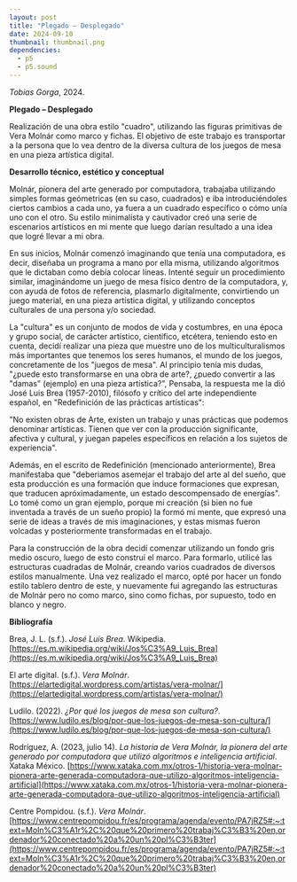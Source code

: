 ```yaml
---
layout: post
title: "Plegado – Desplegado"
date: 2024-09-10
thumbnail: thumbnail.png
dependencies:
  - p5
  - p5.sound
---
```


<div id="div-sketch">
  <script type="text/javascript" src="sketch.js"></script>
</div>

_Tobias Gorga_, 2024.

**Plegado – Desplegado**

Realización de una obra estilo "cuadro", utilizando las figuras primitivas de Vera Molnár como marco y fichas. El objetivo de este trabajo es transportar a la persona que lo vea dentro de la diversa cultura de los juegos de mesa en una pieza artística digital.

**Desarrollo técnico, estético y conceptual**

Molnár, pionera del arte generado por computadora, trabajaba utilizando simples formas geómetricas (en su caso, cuadrados) e iba introduciéndoles ciertos cambios a cada uno, ya fuera a un cuadrado específico o cómo unía uno con el otro. Su estilo minimalista y cautivador creó una serie de escenarios artísticos en mi mente que luego darían resultado a una idea que logré llevar a mi obra. 

En sus inicios, Molnár comenzó imaginando que tenía una computadora, es decir, diseñaba un programa a mano por ella misma, utilizando algoritmos que le dictaban como debía colocar líneas. Intenté seguir un procedimiento similar, imaginándome un juego de mesa físico dentro de la computadora, y, con ayuda de fotos de referencia, plasmarlo digitalmente, convirtiendo un juego material, en una pieza artística digital, y utilizando conceptos culturales de una persona y/o sociedad.

La "cultura" es un conjunto de modos de vida y costumbres, en una época y grupo social, de carácter artístico, científico, etcétera, teniendo esto en cuenta, decidí realizar una pieza que muestre uno de los multiculturalismos más importantes que tenemos los seres humanos, el mundo de los juegos, concretamente de los "juegos de mesa". Al principio tenía mis dudas, "¿puede esto transformarse en una obra de arte?, ¿puedo convertir a las "damas" (ejemplo) en una pieza artística?", Pensaba, la respuesta me la dió José Luis Brea (1957-2010), filósofo y crítico del arte independiente español, en "Redefinición de las prácticas artísticas": 

"No existen obras de Arte, existen un trabajo y unas prácticas que podemos denominar artísticas. Tienen que ver con la producción significante, afectiva y cultural, y juegan papeles específicos en relación a los sujetos de experiencia". 

Además, en el escrito de Redefinición (mencionado anteriormente), Brea manifestaba que "deberiamos asemejar el trabajo del arte al del sueño, que esta producción es una formación que induce formaciones que expresan, que traducen apróximadamente, un estado descompensado de energías". Lo tomé como un gran ejemplo, porque mi creación (si bien no fue inventada a través de un sueño propio) la formó mi mente, que expresó una serie de ideas a través de mis imaginaciones, y estas mismas fueron volcadas y posteriormente transformadas en el trabajo.

Para la construcción de la obra decidí comenzar utilizando un fondo gris medio oscuro, luego de esto construí el marco. Para formarlo, utilicé las estructuras cuadradas de Molnár, creando varios cuadrados de diversos estilos manualmente.
Una vez realizado el marco, opté por hacer un fondo estilo tablero dentro de este, y nuevamente fui agregando las estructuras de Molnár pero no como marco, sino como fichas, por supuesto, todo en blanco y negro.

**Bibliografía**

Brea, J. L. (s.f.). *José Luis Brea*. Wikipedia. [https://es.m.wikipedia.org/wiki/Jos%C3%A9_Luis_Brea](https://es.m.wikipedia.org/wiki/Jos%C3%A9_Luis_Brea)

El arte digital. (s.f.). *Vera Molnár*. [https://elartedigital.wordpress.com/artistas/vera-molnar/](https://elartedigital.wordpress.com/artistas/vera-molnar/)

Ludilo. (2022). *¿Por qué los juegos de mesa son cultura?*. [https://www.ludilo.es/blog/por-que-los-juegos-de-mesa-son-cultura/](https://www.ludilo.es/blog/por-que-los-juegos-de-mesa-son-cultura/)

Rodríguez, A. (2023, julio 14). *La historia de Vera Molnár, la pionera del arte generado por computadora que utilizó algoritmos e inteligencia artificial*. Xataka México. [https://www.xataka.com.mx/otros-1/historia-vera-molnar-pionera-arte-generada-computadora-que-utilizo-algoritmos-inteligencia-artificial](https://www.xataka.com.mx/otros-1/historia-vera-molnar-pionera-arte-generada-computadora-que-utilizo-algoritmos-inteligencia-artificial)

Centre Pompidou. (s.f.). *Vera Molnár*. [https://www.centrepompidou.fr/es/programa/agenda/evento/PA7jRZ5#:~:text=Moln%C3%A1r%2C%20que%20primero%20trabaj%C3%B3%20en,ordenador%20conectado%20a%20un%20pl%C3%B3ter](https://www.centrepompidou.fr/es/programa/agenda/evento/PA7jRZ5#:~:text=Moln%C3%A1r%2C%20que%20primero%20trabaj%C3%B3%20en,ordenador%20conectado%20a%20un%20pl%C3%B3ter)